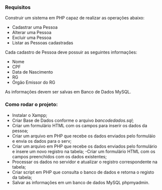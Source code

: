 ### Requisitos
Construir um sistema em PHP capaz de realizar as operações abaixo:

- Cadastrar uma Pessoa
- Alterar uma Pessoa
- Excluir uma Pessoa
- Listar as Pessoas cadastradas

Cada cadastro de Pessoa deve possuir as seguintes informações:

- Nome
- CPF
- Data de Nascimento
- RG
- Órgão Emissor do RG

As informações devem ser salvas em Banco de Dados MySQL.

### Como rodar o projeto:
- Instalar o Xampp; 
- Criar Base de Dados conforme o arquivo *bancodedados.sql*; 
- Criar um formulário HTML com os campos para inserir os dados da pessoa; 
- Criar um arquivo em PHP que recebe os dados enviados pelo formuláio e envia os dados para o serv; 
- Criar um arquivo em PHP que recebe os dados enviados pelo formulário e insere um novo registro na tabela; 
-Criar um formulário HTML com os campos preenchidos com os dados existentes; 
- Processar os dados no servidor e atualizar o registro correspondente na tabela; 
- Criar script em PHP que consulta o banco de dados e retorna o registo da tabela; 
- Salvar as informações em um banco de dados MySQL phpmyadmin. 
